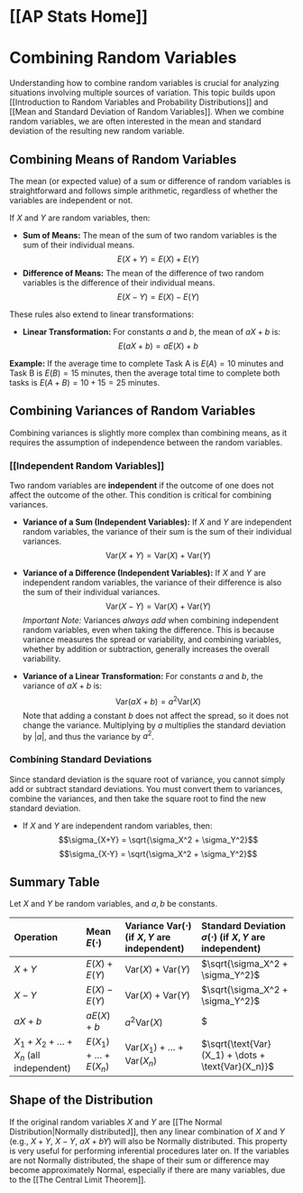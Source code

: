 # [[AP Stats Home]]
# Combining Random Variables

Understanding how to combine random variables is crucial for analyzing situations involving multiple sources of variation. This topic builds upon [[Introduction to Random Variables and Probability Distributions]] and [[Mean and Standard Deviation of Random Variables]]. When we combine random variables, we are often interested in the mean and standard deviation of the resulting new random variable.

## Combining Means of Random Variables

The mean (or expected value) of a sum or difference of random variables is straightforward and follows simple arithmetic, regardless of whether the variables are independent or not.

If $X$ and $Y$ are random variables, then:

*   **Sum of Means:** The mean of the sum of two random variables is the sum of their individual means.
    $$E(X+Y) = E(X) + E(Y)$$
*   **Difference of Means:** The mean of the difference of two random variables is the difference of their individual means.
    $$E(X-Y) = E(X) - E(Y)$$

These rules also extend to linear transformations:

*   **Linear Transformation:** For constants $a$ and $b$, the mean of $aX + b$ is:
    $$E(aX + b) = aE(X) + b$$

**Example:** If the average time to complete Task A is $E(A) = 10$ minutes and Task B is $E(B) = 15$ minutes, then the average total time to complete both tasks is $E(A+B) = 10 + 15 = 25$ minutes.

## Combining Variances of Random Variables

Combining variances is slightly more complex than combining means, as it requires the assumption of independence between the random variables.

### [[Independent Random Variables]]

Two random variables are **independent** if the outcome of one does not affect the outcome of the other. This condition is critical for combining variances.

*   **Variance of a Sum (Independent Variables):** If $X$ and $Y$ are independent random variables, the variance of their sum is the sum of their individual variances.
    $$\text{Var}(X+Y) = \text{Var}(X) + \text{Var}(Y)$$
*   **Variance of a Difference (Independent Variables):** If $X$ and $Y$ are independent random variables, the variance of their difference is also the sum of their individual variances.
    $$\text{Var}(X-Y) = \text{Var}(X) + \text{Var}(Y)$$
    *Important Note:* Variances *always add* when combining independent random variables, even when taking the difference. This is because variance measures the spread or variability, and combining variables, whether by addition or subtraction, generally increases the overall variability.

*   **Variance of a Linear Transformation:** For constants $a$ and $b$, the variance of $aX + b$ is:
    $$\text{Var}(aX + b) = a^2\text{Var}(X)$$
    Note that adding a constant $b$ does not affect the spread, so it does not change the variance. Multiplying by $a$ multiplies the standard deviation by $|a|$, and thus the variance by $a^2$.

### Combining Standard Deviations

Since standard deviation is the square root of variance, you cannot simply add or subtract standard deviations. You must convert them to variances, combine the variances, and then take the square root to find the new standard deviation.

*   If $X$ and $Y$ are independent random variables, then:
    $$\sigma_{X+Y} = \sqrt{\sigma_X^2 + \sigma_Y^2}$$
    $$\sigma_{X-Y} = \sqrt{\sigma_X^2 + \sigma_Y^2}$$

## Summary Table

Let $X$ and $Y$ be random variables, and $a, b$ be constants.

| Operation       | Mean $E(\cdot)$             | Variance $\text{Var}(\cdot)$ (if $X,Y$ are independent) | Standard Deviation $\sigma(\cdot)$ (if $X,Y$ are independent) |
| :-------------- | :-------------------------- | :------------------------------------------------------- | :---------------------------------------------------------- |
| $X+Y$           | $E(X) + E(Y)$               | $\text{Var}(X) + \text{Var}(Y)$                         | $\sqrt{\sigma_X^2 + \sigma_Y^2}$                            |
| $X-Y$           | $E(X) - E(Y)$               | $\text{Var}(X) + \text{Var}(Y)$                         | $\sqrt{\sigma_X^2 + \sigma_Y^2}$                            |
| $aX+b$          | $aE(X) + b$                 | $a^2\text{Var}(X)$                                       | $|a|\sigma_X$                                                |
| $X_1 + X_2 + \dots + X_n$ (all independent) | $E(X_1) + \dots + E(X_n)$ | $\text{Var}(X_1) + \dots + \text{Var}(X_n)$ | $\sqrt{\text{Var}(X_1) + \dots + \text{Var}(X_n)}$ |

## Shape of the Distribution

If the original random variables $X$ and $Y$ are [[The Normal Distribution|Normally distributed]], then any linear combination of $X$ and $Y$ (e.g., $X+Y$, $X-Y$, $aX+bY$) will also be Normally distributed. This property is very useful for performing inferential procedures later on. If the variables are not Normally distributed, the shape of their sum or difference may become approximately Normal, especially if there are many variables, due to the [[The Central Limit Theorem]].